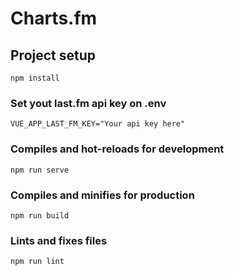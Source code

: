 # Charts.fm

## Project setup
```
npm install
```

### Set yout last.fm api key on .env
```
VUE_APP_LAST_FM_KEY="Your api key here"
```

### Compiles and hot-reloads for development
```
npm run serve
```

### Compiles and minifies for production
```
npm run build
```

### Lints and fixes files
```
npm run lint
```
